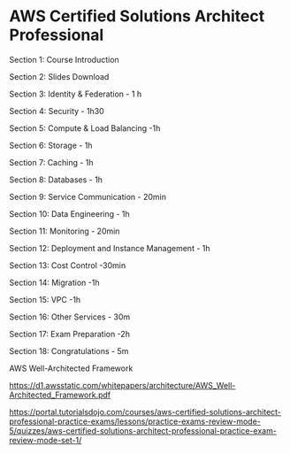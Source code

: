 # AWS Certified Solutions Architect Professional

Section 1: Course Introduction

Section 2: Slides Download

Section 3: Identity & Federation - 1 h

Section 4: Security - 1h30

Section 5: Compute & Load Balancing -1h

Section 6: Storage - 1h

Section 7: Caching - 1h

Section 8: Databases - 1h

Section 9: Service Communication  - 20min

Section 10: Data Engineering - 1h

Section 11: Monitoring - 20min

Section 12: Deployment and Instance Management - 1h

Section 13: Cost Control -30min

Section 14: Migration -1h

Section 15: VPC -1h

Section 16: Other Services - 30m

Section 17: Exam Preparation -2h

Section 18: Congratulations - 5m



AWS Well-Architected Framework

https://d1.awsstatic.com/whitepapers/architecture/AWS_Well-Architected_Framework.pdf



https://portal.tutorialsdojo.com/courses/aws-certified-solutions-architect-professional-practice-exams/lessons/practice-exams-review-mode-5/quizzes/aws-certified-solutions-architect-professional-practice-exam-review-mode-set-1/
